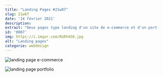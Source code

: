 ```yaml
---
title: "Landing Pages #21w07"
slug: 21w07
date: '14 février 2021'
description:
extrait: "Deux pages type landing d'un site de e-commerce et d'un portfolio."
id: '0007'
img: https://i.imgur.com/RGRh4SO.jpg
alt: "Landing pages"
categorie: webdesign
---
```


![landing page e-commerce](https://i.imgur.com/tLgjqd5.jpg)

<div class="sep-50"></div>

![landing page portfolio](https://i.imgur.com/LK1tLOE.jpg)